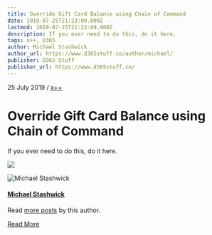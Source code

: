 ```yaml
---
title: Override Gift Card Balance using Chain of Command
date: 2019-07-25T21:23:09.000Z
lastmod: 2019-07-25T21:23:09.000Z
description: If you ever need to do this, do it here.
tags: x++, D365
author: Michael Stashwick
author_url: https://www.d365stuff.co/author/michael/
publisher: D365 Stuff
publisher_url: https://www.d365stuff.co/
---
```


25 July 2019 / [x++](/tag/x/)

# Override Gift Card Balance using Chain of Command

If you ever need to do this, do it here.

![](https://www.d365stuff.co/content/images/2019/07/image-1.png)

![Michael Stashwick](/content/images/size/w100/2019/07/FacePic.jpg)

#### [Michael Stashwick](/author/michael/)

Read [more posts](/author/michael/) by this author.

[Read More](/author/michael/)

